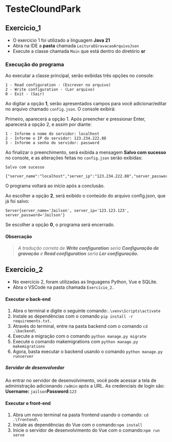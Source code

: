 # TesteCloundPark

## Exercicio_1

* O exercicio 1 foi utilizado a linguagem __Java 21__ 
* Abra na IDE a __pasta__ chamada `LeituraEGravacaoArquivoJson`
* Execute a classe chamada `Main` que está dentro do diretório **sr**

### Execução do programa
Ao executar a classe principal, serão exibidas três opções no console:


```
1 - Read configuration - (Escrever no arquivo)
2 - Write configuration - (Ler arquivo)
0 - Exit - (Sair)
```
Ao digitar a opção **1**, serão apresentados campos para você adicionar/editar no arquivo chamado ``config.json``. O console exibirá:


Primeiro, aparecerá a opção 1. Após preencher e pressionar Enter, aparecerá a opção 2, e assim por diante:
```
1 - Informe o nome do servidor: localhost
2 - Informe o IP do servidor: 123.234.222.88
3 - Informe a senha do servidor: password
```
Ao finalizar o preenchimento, será exibida a mensagem __Salvo com sucesso__ no console, e as alterações feitas no ``config.json`` serão exibidas:

```
Salvo com sucesso

{"server_name":"localhost","server_ip":"123.234.222.88","server_password":"password"}
```
O programa voltará ao início após a conclusão.

Ao escolher a opção **2**, será exibido o conteúdo do arquivo config.json, que já foi salvo:

```
Server{server_name='Jailson', server_ip='123.123.123', server_password='Jailson'}
```
Se escolher a opção **0**, o programa será encerrado.

#### Obsercação
> _A tradução correta de **Write configuration** seria **Configuração de gravação** e **Read configuration** seria **Ler configuração.**_

## Exercicio_2

* No exercício 2, foram utilizadas as linguagens Python, Vue e SQLite.
* Abra o VSCode na pasta chamada `Exercício_2.`

#### Executar o back-end

1. Abra o terminal e digite o seguinte comando:```.\venv\Scripts\activate```
2. Instale as dependências com o comando ```pip install -r requirements.txt.```
3. Através do terminal, entre na pasta backend com o comando ```cd .\backend\```
4. Execute a migração com o comando ```python manage.py migrate```
5. Execute o comando makemigrations com ```python manage.py makemigrations```
6. Agora, basta executar o backend usando o comando ```python manage.py runserver```

##### Servidor de desenvolvedor

Ao entrar no servidor de desenvolvimento, você pode acessar a tela de administração adicionando  `/admin` após a URL. As credenciais de login são: **Username:**  ```jailson```**Password:**```123```

#### Executar o front-end

1. Abra um novo terminal na pasta frontend usando o comando: ```cd .\frontend\```
2. Instale as dependências do Vue com o comando:```npm install```
3. Inicie o servidor de desenvolvimento do Vue com o comando:```npm run serve```

